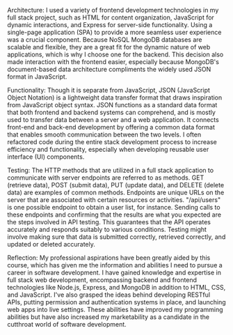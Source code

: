 Architecture: 
I used a variety of frontend development technologies in my full stack project, such as HTML for content organization, JavaScript for dynamic interactions, and Express for server-side functionality. Using a single-page application (SPA) to provide a more seamless user experience was a crucial component. Because NoSQL MongoDB databases are scalable and flexible, they are a great fit for the dynamic nature of web applications, which is why I choose one for the backend. This decision also made interaction with the frontend easier, especially because MongoDB's document-based data architecture compliments the widely used JSON format in JavaScript.

Functionality: 
Though it is separate from JavaScript, JSON (JavaScript Object Notation) is a lightweight data transfer format that draws inspiration from JavaScript object syntax. JSON functions as a standard data format that both frontend and backend systems can comprehend, and is mostly used to transfer data between a server and a web application. It connects front-end and back-end development by offering a common data format that enables smooth communication between the two levels. I often refactored code during the entire stack development process to increase efficiency and functionality, especially when developing reusable user interface (UI) components.

Testing: 
The HTTP methods that are utilized in a full stack application to communicate with server endpoints are referred to as methods. GET (retrieve data), POST (submit data), PUT (update data), and DELETE (delete data) are examples of common methods. Endpoints are unique URLs on the server that are associated with certain resources or activities. "/api/users" is one possible endpoint to obtain a user list, for instance.
Sending calls to these endpoints and confirming that the results are what you expected are the steps involved in API testing. This guarantees that the API operates accurately and responds suitably to various conditions. Testing might involve making sure that data is submitted correctly, retrieved correctly, and updated or deleted accurately.

Reflection: 
My professional aspirations have been greatly aided by this course, which has given me the information and abilities I need to pursue a career in software development. I have gained knowledge and expertise in full stack web development, encompassing backend and frontend technologies like Node.js, Express, and MongoDB in addition to HTML, CSS, and JavaScript.
I've also grasped the ideas behind developing RESTful APIs, putting permission and authentication systems in place, and launching web apps into live settings. These abilities have improved my programming abilities but have also increased my marketability as a candidate in the cutthroat world of software development.


